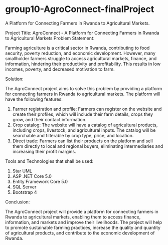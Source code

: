 # group10-AgroConnect-finalProject
A Platform for Connecting Farmers in Rwanda to Agricultural Markets.

Project Title: AgroConnect - A Platform for Connecting Farmers in Rwanda to Agricultural Markets
Problem Statement:

Farming agriculture is a critical sector in Rwanda, contributing to food security, poverty reduction, and economic development. However, many smallholder farmers struggle to access agricultural markets, finance, and information, hindering their productivity and profitability. This results in low incomes, poverty, and decreased motivation to farm.

Solution:

The AgroConnect project aims to solve this problem by providing a platform for connecting farmers in Rwanda to agricultural markets. The platform will have the following features:
1.	Farmer registration and profile: Farmers can register on the website and create their profiles, which will include their farm details, crops they grow, and their contact information.
2.	Crop catalog: The website will have a catalog of agricultural products, including crops, livestock, and agricultural inputs. The catalog will be searchable and filterable by crop type, price, and location.
3.	Direct trade: Farmers can list their products on the platform and sell them directly to local and regional buyers, eliminating intermediaries and increasing their profit margins.

Tools and Technologies that shall be used:
1.	Star UML
2.	ASP .NET Core 5.0
3.	Entity Framework Core 5.0
4.	SQL Server
5.	Bootstrap 4

 

Conclusion:

The AgroConnect project will provide a platform for connecting farmers in Rwanda to agricultural markets, enabling them to access finance, information, and markets and improve their livelihoods. The project will help to promote sustainable farming practices, increase the quality and quantity of agricultural products, and contribute to the economic development of Rwanda.

